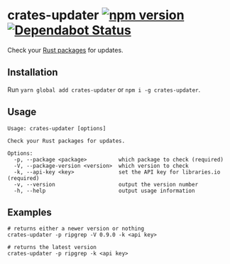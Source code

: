 # crates-updater [![npm version](https://img.shields.io/npm/v/crates-updater.svg?style=flat)](https://www.npmjs.com/package/crates-updater) [![Dependabot Status](https://api.dependabot.com/badges/status?host=github&repo=ffflorian/crates-updater)](https://dependabot.com)

Check your [Rust packages](https://crates.io) for updates.

## Installation

Run `yarn global add crates-updater` or `npm i -g crates-updater`.

## Usage

```
Usage: crates-updater [options]

Check your Rust packages for updates.

Options:
  -p, --package <package>          which package to check (required)
  -V, --package-version <version>  which version to check
  -k, --api-key <key>              set the API key for libraries.io (required)
  -v, --version                    output the version number
  -h, --help                       output usage information
```

## Examples

```shell
# returns either a newer version or nothing
crates-updater -p ripgrep -V 0.9.0 -k <api key>

# returns the latest version
crates-updater -p ripgrep -k <api key>
```
